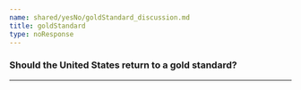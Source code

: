 ```yaml
---
name: shared/yesNo/goldStandard_discussion.md
title: goldStandard
type: noResponse
---
```


### Should the United States return to a gold standard?

---

